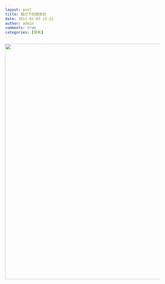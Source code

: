 ```yaml
---
layout: post
title: 路灯下的银杏树
date: 2011-01-03 22:22
author: admin
comments: true
categories: [随笔]
---
```

<p><a href="http://blog.maradonasu.com/wp-content/uploads/2011/01/IMG00058-20110103-22107.jpg"><img class="alignnone size-full" src="http://blog.maradonasu.com/wp-content/uploads/2011/01/IMG00058-20110103-22107.jpg" alt="" title="IMG00058-20110103-2210.jpg" width="1024" height="768" /></a></p>

